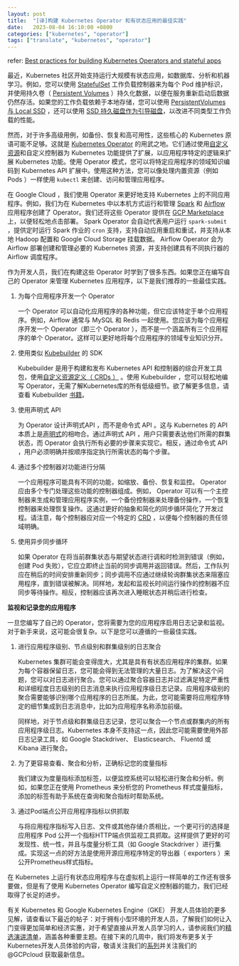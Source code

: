 ```yaml
---
layout: post
title:  "[译]构建 Kubernetes Operator 和有状态应用的最佳实践"
date:   2023-08-04 16:10:00 +0800
categories: ["kubernetes", "operator"]
tags: ["translate", "kubernetes", "operator"]
---
```


refer: [Best practices for building Kubernetes Operators and stateful apps](https://cloud.google.com/blog/products/containers-kubernetes/best-practices-for-building-kubernetes-operators-and-stateful-apps)

最近，Kubernetes 社区开始支持运行大规模有状态应用，如数据库、分析和机器学习。例如，您可以使用 [StatefulSet](https://kubernetes.io/docs/concepts/workloads/controllers/statefulset/) 工作负载控制器来为每个 Pod 维护标识，并使用持久卷（ [Persistent Volumes](https://kubernetes.io/docs/concepts/storage/persistent-volumes/) ）持久化数据，以便在服务重新启动后数据仍然存活。如果您的工作负载依赖于本地存储，您可以使用 [PersistentVolumes 与 Local SSD](https://cloud.google.com/kubernetes-engine/docs/how-to/persistent-volumes/local-ssd) ，还可以使用 [SSD 持久磁盘作为引导磁盘](https://cloud.google.com/kubernetes-engine/docs/how-to/custom-boot-disks)，以改进不同类型工作负载的性能。

然而，对于许多高级用例，如备份、恢复和高可用性，这些核心的 Kubernetes 原语可能不足够。这就是 [Kubernetes Operator](https://github.com/operator-framework) 的用武之地。它们通过使用[自定义资源](https://kubernetes.io/docs/concepts/extend-kubernetes/api-extension/custom-resources/)和自定义控制器为 Kubernetes 功能提供了扩展，以应用程序特定的逻辑来扩展 Kubernetes 功能。使用 Operator 模式，您可以将特定应用程序的领域知识编码到 Kubernetes API 扩展中。使用这种方法，您可以像处理内置资源（例如 Pods ）一样使用 `kubectl` 来创建、访问和管理应用程序。

在 Google Cloud ，我们使用 Operator 来更好地支持 Kubernetes 上的不同应用程序。例如，我们为在 Kubernetes 中以本机方式运行和管理 [Spark](https://github.com/GoogleCloudPlatform/spark-on-k8s-operator) 和 [Airflow](https://github.com/GoogleCloudPlatform/airflow-operator) 应用程序创建了 Operator。我们还将这些 Operator 提供在 [GCP Marketplace](https://console.cloud.google.com/marketplace/browse?filter=solution-type:k8s&_ga=2.268432846.-1350438422.1709107647) 上，以便轻松地点击部署。 Spark Operator 会自动代表用户运行 `spark-submit` ，提供定时运行 Spark 作业的 `cron` 支持，支持自动应用重启和重试，并支持从本地 Hadoop 配置和 Google Cloud Storage 挂载数据。 Airflow Operator 会为 Airflow 部署创建和管理必要的 Kubernetes 资源，并支持创建具有不同执行器的 Airflow 调度程序。

作为开发人员，我们在构建这些 Operator 时学到了很多东西。如果您正在编写自己的 Operator 来管理 Kubernetes 应用程序，以下是我们推荐的一些最佳实践。

1. 为每个应用程序开发一个 Operator

    一个 Operator 可以自动化应用程序的各种功能，但它应该特定于单个应用程序。例如，Airflow 通常与 MySQL 和 Redis 一起使用。您应该为每个应用程序开发一个 Operator（即三个  Operator ），而不是一个涵盖所有三个应用程序的单个 Operator。这样可以更好地将每个应用程序的领域专业知识分开。

2. 使用类似 [Kubebuilder](https://github.com/kubernetes-sigs/kubebuilder) 的 SDK

    Kubebuilder 是用于构建和发布 Kubernetes API 和控制器的综合开发工具包，使用[自定义资源定义（ CRDs ）](https://kubernetes.io/docs/concepts/extend-kubernetes/api-extension/custom-resources/) 。使用 Kubebuilder ，您可以轻松地编写 Operator，无需了解Kubernetes库的所有低级细节。欲了解更多信息，请查看 Kubebuilder [书籍](http://book.kubebuilder.io/)。

3. 使用声明式 API

    为 Operator 设计声明式API ，而不是命令式 API 。这与 Kubernetes 的 API 本质上是[声明式](https://kubernetes.io/docs/concepts/overview/object-management-kubectl/declarative-config/)的相吻合。通过声明式 API ，用户只需要表达他们所需的群集状态，而 Operator 会执行所有必要的步骤来实现它。相反，通过命令式 API ，用户必须明确并按顺序指定执行所需状态的每个步骤。

4. 通过多个控制器对功能进行分隔

    一个应用程序可能具有不同的功能，如缩放、备份、恢复和监控。 Operator 应由多个专门处理这些功能的控制器组成。例如， Operator 可以有一个主控制器来生成和管理应用程序实例，一个备份控制器来处理备份操作，一个恢复控制器来处理恢复操作。这通过更好的抽象和简化的同步循环简化了开发过程。请注意，每个控制器应对应一个特定的 [CRD](https://kubernetes.io/docs/concepts/extend-kubernetes/api-extension/custom-resources/) ，以便每个控制器的责任领域明确。

5. 使用异步同步循环

    如果 Operator 在将当前群集状态与期望状态进行调和时检测到错误（例如，创建 Pod 失败），它应立即终止当前的同步调用并返回错误。然后，工作队列应在稍后的时间安排重新同步；同步调用不应通过继续轮询群集状态来阻塞应用程序，直到错误被解决。同样地，发起和监视长时间运行操作的控制器不应同步等待操作。相反，控制器应该再次进入睡眠状态并稍后进行检查。

**监视和记录您的应用程序**

一旦您编写了自己的 Operator，您将需要为您的应用程序启用日志记录和监视。对于新手来说，这可能会很复杂。以下是您可以遵循的一些最佳实践。

1. 进行应用程序级别、节点级别和群集级别的日志聚合

    Kubernetes 集群可能会变得庞大，尤其是具有有状态应用程序的集群。如果为每个容器保留日志，您可能会得到无法管理的大量日志。为了解决这个问题，您可以对日志进行聚合。您可以通过聚合容器日志并过滤满足特定严重性和详细程度日志级别的日志消息来执行应用程序级日志记录。应用程序级别的聚合需要能够识别哪个应用程序的日志所属。为此，您可能需要将应用程序特定的细节集成到日志消息中，比如为应用程序名称添加前缀。

    同样地，对于节点级和群集级日志记录，您可以聚合一个节点或群集内的所有应用程序级日志。Kubernetes 本身不支持这一点，因此您可能需要使用外部日志记录工具，如 Google Stackdriver、 Elasticsearch、 Fluentd 或 Kibana 进行聚合。

2. 为了更容易查看、聚合和分析，正确标记您的度量指标

    我们建议为度量指标添加标签，以便监控系统可以轻松进行聚合和分析。例如，如果您正在使用 Prometheus 来分析您的 Prometheus 样式度量指标，添加的标签有助于系统在查询和聚合指标时帮助系统。

3. 通过Pod端点公开应用程序指标以供抓取

    与将应用程序指标写入日志、文件或其他存储介质相比，一个更可行的选择是应用程序 Pod 公开一个指标HTTP端点供监视工具抓取。这样提供了更好的可发现性、统一性，并且与度量分析工具（如 Google Stackdriver ）进行集成。实现这一点的好方法是使用开源应用程序特定的导出器（ exporters ）来公开Prometheus样式指标。

在 Kubernetes 上运行有状态应用程序与在虚拟机上运行一样简单的工作还有很多要做，但是有了使用 Kubernetes Operator 编写自定义控制器的能力，我们已经取得了长足的进步。

有关 Kubernetes 和 Google Kubernetes Engine（GKE） 开发人员体验的更多见解，请查看以下最近的帖子：对于拥有小型环境的开发人员，了解我们如何让入门变得更加简单和经济实惠，对于希望直接从开发人员学习的人，请参阅我们的[精选演讲清单](https://cloud.google.com/blog/products/containers-kubernetes/watch-and-learn-kubernetes-and-gke-for-developers)，涵盖各种重要主题。在接下来的几周中，我们将发布更多关于Kubernetes开发人员体验的内容，敬请关注我们的[系列](https://cloud.google.com/blog/products/containers-kubernetes)并关注我们的 @GCPcloud 获取最新信息。
